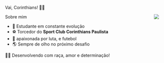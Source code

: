  Vai, Corinthians! 🖤🤍

<img align="right" src="https://media3.giphy.com/media/v1.Y2lkPTc5MGI3NjExamY5OGFyd254Z3E5OHlwMm93aG4wcTA5eWQ0dXV0eW9vd2wxb2swZSZlcD12MV9pbnRlcm5hbF9naWZfYnlfaWQmY3Q9Zw/c4mYkEXJnMYKW4FbMM/giphy.gif"/>



 Sobre mim
- 🧠 Estudante em constante evolução  
- ⚽ Torcedor do **Sport Club Corinthians Paulista**  
- 🔧 apaixonada por luta, e futebol  
- 🌎 Sempre de olho no próximo desafio

🏳️‍🌈 Desenvolvendo com raça, amor e determinação!
